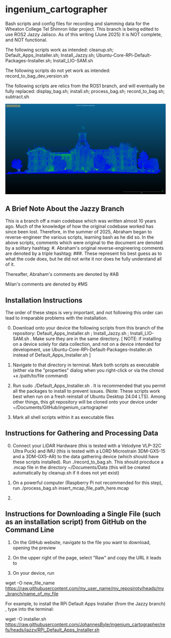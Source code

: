# ingenium_cartographer
   Bash scripts and config files for recording and slamming data for the Wheaton College Tel Shimron lidar project. This branch is being edited to use ROS2 Jazzy Jalisco. As of this writing (June 2025) it is NOT complete, and NOT functional. 

   The following scripts work as intended: cleanup.sh; Default_Apps_Installer.sh; Install_Jazzy.sh; Ubuntu-Core-RPi-Default-Packages-Installer.sh; Install_LIO-SAM.sh

   The following scripts do not yet work as intended: record_to_bag_dev_version.sh

   The following scripts are relics from the ROS1 branch, and will eventually be fully replaced: display_bag.sh; install.sh; process_bag.sh; record_to_bag.sh; subtract.sh

![Screenshot](blanchard.png)

## A Brief Note About the Jazzy Branch
   This is a branch off a main codebase which was written almost 10 years ago. Much of the knowledge of how the original codebase worked has since been lost. Therefore, in the summer of 2025, Abraham began to reverse-engineer the various scripts, learning bash as he did so. In the above scripts, comments which were original to the document are denoted by a solitary hashtag: #. 
Abraham's original reverse-engineering comments are denoted by a triple hashtag: ###. These represent his best guess as to what the code does, but he did not write it nor does he fully understand all of it.

Thereafter, Abraham's comments are denoted by #AB

Milan's comments are denoted by #MS 

## Installation Instructions
  The order of these steps is very important, and not following this order can lead to irreparable problems with the installation.

0. Download onto your device the following scripts from this branch of the repository: Default_Apps_Installer.sh ; Install_Jazzy.sh ; Install_LIO-SAM.sh . Make sure they are in the same directory. [ NOTE: if installing on a device solely for data collection, and not on a device intended for development, use Ubuntu-Core-RPi-Default-Packages-Installer.sh instead of Default_Apps_Installer.sh ]

1. Navigate to that directory in terminal. Mark both scripts as executable (either via the "properties" dialog when you right-click or via the chmod +x /path/to/file command)

2. Run sudo ./Default_Apps_Installer.sh . It is recommended that you permit all the packages to install to prevent issues. (Note: These scripts work best when run on a fresh reinstall of Ubuntu Desktop 24.04 LTS). Among other things, this git repository will be cloned onto your device under ~/Documents/GitHub/ingenium_cartographer

3. Mark all shell scripts within it as executable files


## Instructions for Gathering and Processing Data

0. Connect your LiDAR Hardware (this is tested with a Velodyne VLP-32C Ultra Puck) and IMU (this is tested with a LORD Microstrain 3DM-GX5-15 and a 3DM-GX5-AR) to the data gathering device (which should have these scripts installed). Run ./record_to_bag.sh. This should procduce a .mcap file in the directory ~/Documents/Data (this will be created automatically by cleanup.sh if it does not yet exist)

1. On a powerful computer (Raspberry Pi not recommended for this step), run ./process_bag.sh insert_mcap_file_path_here.mcap 

2.  

## Instructions for Downloading a Single File (such as an installation script) from GitHub on the Command Line

1. On the GitHub website, navigate to the file you want to download, opening the preview

2. On the upper right of the page, select "Raw" and copy the URL it leads to

3. On your device, run

 wget -O new_file_name https://raw.githubusercontent.com/my_user_name/my_reposiroty/heads/my_branch/name_of_my_file

For example, to install the RPi Default Apps Installer (from the Jazzy branch) , type into the terminal: 

wget -O installer.sh https://raw.githubusercontent.com/JohannesByle/ingenium_cartographer/refs/heads/jazzy/RPi_Default_Apps_Installer.sh